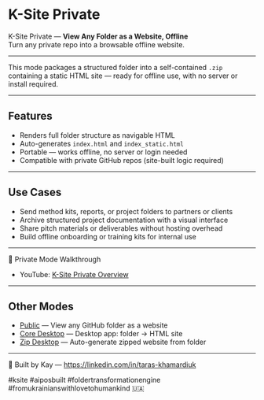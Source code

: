 # K-Site Private

K-Site Private — **View Any Folder as a Website, Offline**  
Turn any private repo into a browsable offline website.

---

This mode packages a structured folder into a self-contained `.zip`  
containing a static HTML site — ready for offline use, with no server or install required.

---

## Features

- Renders full folder structure as navigable HTML  
- Auto-generates `index.html` and `index_static.html`  
- Portable — works offline, no server or login needed  
- Compatible with private GitHub repos (site-built logic required)

---

## Use Cases

- Send method kits, reports, or project folders to partners or clients  
- Archive structured project documentation with a visual interface  
- Share pitch materials or deliverables without hosting overhead  
- Build offline onboarding or training kits for internal use

---

🎥 Private Mode Walkthrough  
- YouTube: [K-Site Private Overview](https://youtu.be/lBn0IV-UadA)

---

## Other Modes

- [Public](https://tk51.github.io/k-site-portal/methods/ks-01-public-viewer.html) — View any GitHub folder as a website  
- [Core Desktop](https://tk51.github.io/k-site-portal/methods/ks-03-core-viewer.html) — Desktop app: folder → HTML site  
- [Zip Desktop](https://tk51.github.io/k-site-portal/methods/ks-04-zip-viewer.html) — Auto-generate zipped website from folder

---

📎 Built by Kay — https://linkedin.com/in/taras-khamardiuk  

#ksite #aiposbuilt #foldertransformationengine #fromukrainianswithlovetohumankind 🇺🇦
